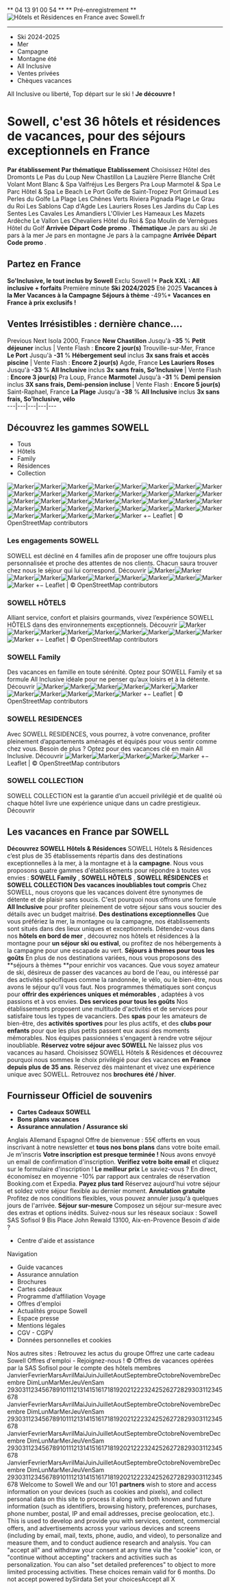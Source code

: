 ** 04 13 91 00 54  **
** Pré-enregistrement **
![Hôtels et Résidences en France avec Sowell.fr](https://www.sowell.fr/wp-content/themes/sowell/identite/logo-header.jpg)
** **
  * Ski 2024-2025
  * Mer
  * Campagne
  * Montagne été
  * All Inclusive
  * Ventes privées
  * Chèques vacances


All Inclusive ou liberté, Top départ sur le ski ! **Je découvre !**
# Sowell, c'est 36 hôtels et résidences de vacances, pour des séjours exceptionnels en France
**Par établissement** **Par thématique**
**Etablissement** Choisissez Hôtel des Dromonts Le Pas du Loup New Chastillon La Lauzière Pierre Blanche Crêt Volant Mont Blanc & Spa Valfréjus Les Bergers Pra Loup Marmotel & Spa Le Parc Hôtel & Spa Le Beach Le Port Golfe de Saint-Tropez Port Grimaud Les Perles du Golfe La Plage Les Chênes Verts Riviera Pignada Plage Le Grau du Roi Les Sablons Cap d'Agde Les Lauriers Roses Les Jardins du Cap Les Sentes Les Cavales Les Amandiers L'Olivier Les Hameaux Les Mazets Ardèche Le Vallon Les Chevaliers Hôtel du Roi & Spa Moulin de Vernègues Hôtel du Golf
**Arrivée**
**Départ**
**Code promo**
.
**Thématique** Je pars au ski Je pars à la mer Je pars en montagne Je pars à la campagne
**Arrivée**
**Départ**
**Code promo**
.
## Partez en France
**So'Inclusive, le tout inclus by Sowell**
Exclu Sowell !*
**Pack XXL : All inclusive + forfaits**
Première minute 
**Ski 2024/2025**
Eté 2025 
**Vacances à la Mer**
**Vacances à la Campagne**
**Séjours à thème**
-49%*
**Vacances en France à prix exclusifs !**
## Ventes Irrésistibles : dernière chance.... 
Previous
Next
Isola 2000, France **New Chastillon** Jusqu'à  **-35** % **Petit déjeuner** inclus |  Vente Flash : **Encore 2 jour(s)** Trouville-sur-Mer, France **Le Port** Jusqu'à  **-31** % **Hébergement seul** inclus **3x sans frais et accès piscine** |  Vente Flash : **Encore 2 jour(s)** Agde, France **Les Lauriers Roses** Jusqu'à  **-33** % **All Inclusive** inclus **3x sans frais, So'Inclusive** |  Vente Flash : **Encore 3 jour(s)** Pra Loup, France **Marmotel** Jusqu'à  **-31** % **Demi pension** inclus **3X sans frais, Demi-pension incluse** |  Vente Flash : **Encore 5 jour(s)** Saint-Raphael, France **La Plage** Jusqu'à  **-38** % **All Inclusive** inclus **3x sans frais, So'Inclusive, vélo**  
---|---|---|---|---  
## Découvrez les gammes SOWELL
  * Tous
  * Hôtels
  * Family
  * Résidences
  * Collection


![Marker](https://www.sowell.fr/wp-content/themes/sowell/identite/col-icon.png)![Marker](https://www.sowell.fr/wp-content/themes/sowell/identite/col-icon.png)![Marker](https://www.sowell.fr/wp-content/themes/sowell/identite/col-icon.png)![Marker](https://www.sowell.fr/wp-content/themes/sowell/identite/col-icon.png)![Marker](https://www.sowell.fr/wp-content/themes/sowell/identite/col-icon.png)![Marker](https://www.sowell.fr/wp-content/themes/sowell/identite/fam-icon.png)![Marker](https://www.sowell.fr/wp-content/themes/sowell/identite/fam-icon.png)![Marker](https://www.sowell.fr/wp-content/themes/sowell/identite/fam-icon.png)![Marker](https://www.sowell.fr/wp-content/themes/sowell/identite/fam-icon.png)![Marker](https://www.sowell.fr/wp-content/themes/sowell/identite/fam-icon.png)![Marker](https://www.sowell.fr/wp-content/themes/sowell/identite/fam-icon.png)![Marker](https://www.sowell.fr/wp-content/themes/sowell/identite/fam-icon.png)![Marker](https://www.sowell.fr/wp-content/themes/sowell/identite/fam-icon.png)![Marker](https://www.sowell.fr/wp-content/themes/sowell/identite/fam-icon.png)![Marker](https://www.sowell.fr/wp-content/themes/sowell/identite/fam-icon.png)![Marker](https://www.sowell.fr/wp-content/themes/sowell/identite/hot-icon.png)![Marker](https://www.sowell.fr/wp-content/themes/sowell/identite/hot-icon.png)![Marker](https://www.sowell.fr/wp-content/themes/sowell/identite/hot-icon.png)![Marker](https://www.sowell.fr/wp-content/themes/sowell/identite/hot-icon.png)![Marker](https://www.sowell.fr/wp-content/themes/sowell/identite/hot-icon.png)![Marker](https://www.sowell.fr/wp-content/themes/sowell/identite/hot-icon.png)![Marker](https://www.sowell.fr/wp-content/themes/sowell/identite/hot-icon.png)![Marker](https://www.sowell.fr/wp-content/themes/sowell/identite/hot-icon.png)![Marker](https://www.sowell.fr/wp-content/themes/sowell/identite/hot-icon.png)![Marker](https://www.sowell.fr/wp-content/themes/sowell/identite/hot-icon.png)![Marker](https://www.sowell.fr/wp-content/themes/sowell/identite/hot-icon.png)![Marker](https://www.sowell.fr/wp-content/themes/sowell/identite/res-icon.png)![Marker](https://www.sowell.fr/wp-content/themes/sowell/identite/res-icon.png)![Marker](https://www.sowell.fr/wp-content/themes/sowell/identite/res-icon.png)![Marker](https://www.sowell.fr/wp-content/themes/sowell/identite/res-icon.png)![Marker](https://www.sowell.fr/wp-content/themes/sowell/identite/res-icon.png)![Marker](https://www.sowell.fr/wp-content/themes/sowell/identite/res-icon.png)![Marker](https://www.sowell.fr/wp-content/themes/sowell/identite/res-icon.png)![Marker](https://www.sowell.fr/wp-content/themes/sowell/identite/res-icon.png)![Marker](https://www.sowell.fr/wp-content/themes/sowell/identite/res-icon.png)![Marker](https://www.sowell.fr/wp-content/themes/sowell/identite/res-icon.png)![Marker](https://www.sowell.fr/wp-content/themes/sowell/identite/res-icon.png)
+−
Leaflet | © OpenStreetMap contributors
### Les engagements SOWELL
SOWELL est décliné en 4 familles afin de proposer une offre toujours plus personnalisée et proche des attentes de nos clients. Chacun saura trouver chez nous le séjour qui lui correspond.
Découvrir
![Marker](https://www.sowell.fr/wp-content/themes/sowell/identite/hot-icon.png)![Marker](https://www.sowell.fr/wp-content/themes/sowell/identite/hot-icon.png)![Marker](https://www.sowell.fr/wp-content/themes/sowell/identite/hot-icon.png)![Marker](https://www.sowell.fr/wp-content/themes/sowell/identite/hot-icon.png)![Marker](https://www.sowell.fr/wp-content/themes/sowell/identite/hot-icon.png)![Marker](https://www.sowell.fr/wp-content/themes/sowell/identite/hot-icon.png)![Marker](https://www.sowell.fr/wp-content/themes/sowell/identite/hot-icon.png)![Marker](https://www.sowell.fr/wp-content/themes/sowell/identite/hot-icon.png)![Marker](https://www.sowell.fr/wp-content/themes/sowell/identite/hot-icon.png)![Marker](https://www.sowell.fr/wp-content/themes/sowell/identite/hot-icon.png)![Marker](https://www.sowell.fr/wp-content/themes/sowell/identite/hot-icon.png)
+−
Leaflet | © OpenStreetMap contributors
### SOWELL HÔTELS
Alliant service, confort et plaisirs gourmands, vivez l’expérience SOWELL HÔTELS dans des environnements exceptionnels.
Découvrir
![Marker](https://www.sowell.fr/wp-content/themes/sowell/identite/fam-icon.png)![Marker](https://www.sowell.fr/wp-content/themes/sowell/identite/fam-icon.png)![Marker](https://www.sowell.fr/wp-content/themes/sowell/identite/fam-icon.png)![Marker](https://www.sowell.fr/wp-content/themes/sowell/identite/fam-icon.png)![Marker](https://www.sowell.fr/wp-content/themes/sowell/identite/fam-icon.png)![Marker](https://www.sowell.fr/wp-content/themes/sowell/identite/fam-icon.png)![Marker](https://www.sowell.fr/wp-content/themes/sowell/identite/fam-icon.png)![Marker](https://www.sowell.fr/wp-content/themes/sowell/identite/fam-icon.png)![Marker](https://www.sowell.fr/wp-content/themes/sowell/identite/fam-icon.png)![Marker](https://www.sowell.fr/wp-content/themes/sowell/identite/fam-icon.png)
+−
Leaflet | © OpenStreetMap contributors
### SOWELL Family
Des vacances en famille en toute sérénité. Optez pour SOWELL Family et sa formule All Inclusive idéale pour ne penser qu’aux loisirs et à la détente.
Découvrir
![Marker](https://www.sowell.fr/wp-content/themes/sowell/identite/res-icon.png)![Marker](https://www.sowell.fr/wp-content/themes/sowell/identite/res-icon.png)![Marker](https://www.sowell.fr/wp-content/themes/sowell/identite/res-icon.png)![Marker](https://www.sowell.fr/wp-content/themes/sowell/identite/res-icon.png)![Marker](https://www.sowell.fr/wp-content/themes/sowell/identite/res-icon.png)![Marker](https://www.sowell.fr/wp-content/themes/sowell/identite/res-icon.png)![Marker](https://www.sowell.fr/wp-content/themes/sowell/identite/res-icon.png)![Marker](https://www.sowell.fr/wp-content/themes/sowell/identite/res-icon.png)![Marker](https://www.sowell.fr/wp-content/themes/sowell/identite/res-icon.png)![Marker](https://www.sowell.fr/wp-content/themes/sowell/identite/res-icon.png)![Marker](https://www.sowell.fr/wp-content/themes/sowell/identite/res-icon.png)
+−
Leaflet | © OpenStreetMap contributors
### SOWELL RESIDENCES
Avec SOWELL RESIDENCES, vous pourrez, à votre convenance, profiter pleinement d’appartements aménagés et équipés pour vous sentir comme chez vous. Besoin de plus ? Optez pour des vacances clé en main All Inclusive.
Découvrir
![Marker](https://www.sowell.fr/wp-content/themes/sowell/identite/col-icon.png)![Marker](https://www.sowell.fr/wp-content/themes/sowell/identite/col-icon.png)![Marker](https://www.sowell.fr/wp-content/themes/sowell/identite/col-icon.png)![Marker](https://www.sowell.fr/wp-content/themes/sowell/identite/col-icon.png)![Marker](https://www.sowell.fr/wp-content/themes/sowell/identite/col-icon.png)
+−
Leaflet | © OpenStreetMap contributors
### SOWELL COLLECTION
SOWELL COLLECTION est la garantie d’un accueil privilégié et de qualité où chaque hôtel livre une expérience unique dans un cadre prestigieux.
Découvrir
## Les vacances en France par SOWELL
**Découvrez SOWELL Hôtels & Résidences** SOWELL Hôtels & Résidences c’est plus de 35 établissements répartis dans des destinations exceptionnelles à la mer, à la montagne et à la **campagne**. Nous vous proposons quatre gammes d'établissements pour répondre à toutes vos envies : **SOWELL Family** , **SOWELL HÔTELS** , **SOWELL RÉSIDENCES** et **SOWELL COLLECTION** **Des vacances inoubliables tout compris** Chez SOWELL, nous croyons que les vacances doivent être synonymes de détente et de plaisir sans soucis. C'est pourquoi nous offrons une formule **All Inclusive** pour profiter pleinement de votre séjour sans vous soucier des détails avec un budget maitrisé. **Des destinations exceptionnelles** Que vous préfériez la mer, la montagne ou la campagne, nos établissements sont situés dans des lieux uniques et exceptionnels. Détendez-vous dans nos **hôtels en bord de mer** , découvrez nos hôtels et résidences à la montagne pour **un séjour ski ou estival**, ou profitez de nos hébergements à la campagne pour une escapade au vert. **Séjours à thèmes pour tous les goûts** En plus de nos destinations variées, nous vous proposons des **séjours à thèmes **pour enrichir vos vacances. Que vous soyez amateur de ski, désireux de passer des vacances au bord de l'eau, ou intéressé par des activités spécifiques comme la randonnée, le vélo, ou le bien-être, nous avons le séjour qu'il vous faut. Nos programmes thématiques sont conçus pour **offrir des expériences uniques et mémorables** , adaptées à vos passions et à vos envies. **Des services pour tous les goûts** Nos établissements proposent une multitude d'activités et de services pour satisfaire tous les types de vacanciers. Des **spas** pour les amateurs de bien-être, des **activités sportives** pour les plus actifs, et des **clubs pour enfants** pour que les plus petits passent eux aussi des moments mémorables. Nos équipes passionnées s'engagent à rendre votre séjour inoubliable. **Réservez votre séjour avec SOWELL** Ne laissez plus vos vacances au hasard. Choisissez SOWELL Hôtels & Résidences et découvrez pourquoi nous sommes le choix privilégié pour des vacances **en France depuis plus de 35 ans**. Réservez dès maintenant et vivez une expérience unique avec SOWELL. Retrouvez nos **brochures été / hiver**.
## Fournisseur Officiel de souvenirs
  * **Cartes Cadeaux SOWELL**
  * **Bons plans vacances**
  * **Assurance annulation / Assurance ski**


Anglais
Allemand
Espagnol
Offre de bienvenue : 55€ offerts en vous inscrivant à notre newsletter et **tous nos bons plans** dans votre boite email.
Je m'inscris
**Votre inscription est presque terminée !** Nous avons envoyé un email de confirmation d'inscription. **Verifiez votre boite email** et cliquez sur le formulaire d'inscription !
**Le meilleur prix**
Le saviez-vous ? En direct, économisez en moyenne -10% par rapport aux centrales de réservation Booking.com et Expedia.
**Payez plus tard**
Réservez aujourd'hui votre séjour et soldez votre séjour flexible au dernier moment.
**Annulation gratuite**
Profitez de nos conditions flexibles, vous pouvez annuler jusqu'à quelques jours de l'arrivée.
**Séjour sur-mesure**
Composez un séjour sur-mesure avec des extras et options inédits.
Suivez-nous sur les réseaux sociaux :
Sowell
SAS Sofisol 9 Bis Place John Rewald 13100, Aix-en-Provence
Besoin d'aide ?
  * Centre d'aide et assistance


Navigation
  * Guide vacances
  * Assurance annulation
  * Brochures
  * Cartes cadeaux
  * Programme d’affiliation Voyage
  * Offres d'emploi
  * Actualités groupe Sowell
  * Espace presse
  * Mentions légales
  * CGV - CGPV
  * Données personnelles et cookies


Nos autres sites :
Retrouvez les actus du groupe
Offrez une carte cadeau Sowell 
Offres d'emploi - Rejoignez-nous !
© Offres de vacances opérées par la SAS Sofisol pour le compte des hôtels membres
JanvierFevrierMarsAvrilMaiJuinJuilletAoutSeptembreOctobreNovembreDecembre
DimLunMarMerJeuVenSam 
2930311234567891011121314151617181920212223242526272829303112345678
JanvierFevrierMarsAvrilMaiJuinJuilletAoutSeptembreOctobreNovembreDecembre
DimLunMarMerJeuVenSam 
2930311234567891011121314151617181920212223242526272829303112345678
JanvierFevrierMarsAvrilMaiJuinJuilletAoutSeptembreOctobreNovembreDecembre
DimLunMarMerJeuVenSam 
2930311234567891011121314151617181920212223242526272829303112345678
JanvierFevrierMarsAvrilMaiJuinJuilletAoutSeptembreOctobreNovembreDecembre
DimLunMarMerJeuVenSam 
2930311234567891011121314151617181920212223242526272829303112345678
Welcome to Sowell
We and our 101 **partners** wish to store and access information on your devices (such as cookies and pixels), and collect personal data on this site to process it along with both known and future information (such as identifiers, browsing history, preferences, purchases, phone number, postal, IP and email addresses, precise geolocation, etc.).
This is used to develop and provide you with services, content, commercial offers, and advertisements across your various devices and screens (including by email, mail, texts, phone, audio, and video), to personalize and measure them, and to conduct audience research and analysis.
You can "accept all" and withdraw your consent at any time via the "cookie" icon, or "continue without accepting" trackers and activities such as personalization. You can also "set detailed preferences" to object to more limited processing activities. These choices remain valid for 6 months.
Do not accept
powered bySirdata
Set your choicesAccept all
X
